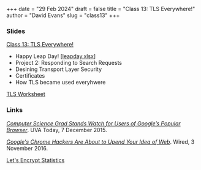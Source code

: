 +++
date = "29 Feb 2024"
draft = false
title = "Class 13: TLS Everywhere!"
author = "David Evans"
slug = "class13"
+++

### Slides

[Class 13: TLS Everywhere!](https://www.dropbox.com/scl/fi/4y3sttsne1eudgadzmwwv/cs1010-class13.pdf?rlkey=459ltq9nxkgprgdq0xw1uluy4&dl=0)

- Happy Leap Day! [[leapday.xlsx](https://www.dropbox.com/scl/fi/p7cwt6n3l8q5ciqyuuowc/leapday.xlsx?rlkey=oi8z53y1yv6u20ds6ghun2jrj&dl=0)]
- Project 2: Responding to Search Requests
- Desining Transport Layer Security
- Certificates
- How TLS became used everyhwere

[TLS Worksheet](https://www.dropbox.com/scl/fi/etmzao4wmtkmmah1bpzcg/cs1010-tls.pdf?rlkey=mth371z9bsvs7xa275bjhoyza&dl=0)

### Links

[_Computer Science Grad Stands Watch for Users of Google’s Popular Browser_](https://news.virginia.edu/content/computer-science-grad-stands-watch-users-googles-popular-browser). UVA Today, 7 December 2015.

[_Google's Chrome Hackers Are About to Upend Your Idea of Web_](https://archive.is/EW9JH). Wired, 3 November 2016.

[Let's Encrypt Statistics](https://letsencrypt.org/stats/#percent-pageloads)
